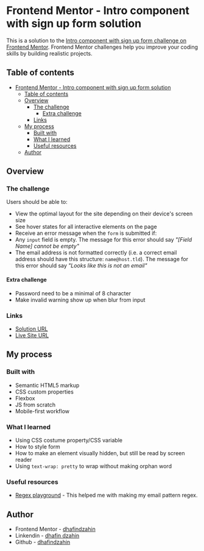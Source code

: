 # Frontend Mentor - Intro component with sign up form solution

This is a solution to the [Intro component with sign up form challenge on Frontend Mentor](https://www.frontendmentor.io/challenges/intro-component-with-signup-form-5cf91bd49edda32581d28fd1). Frontend Mentor challenges help you improve your coding skills by building realistic projects. 

## Table of contents

- [Frontend Mentor - Intro component with sign up form solution](#frontend-mentor---intro-component-with-sign-up-form-solution)
	- [Table of contents](#table-of-contents)
	- [Overview](#overview)
		- [The challenge](#the-challenge)
			- [Extra challenge](#extra-challenge)
		- [Links](#links)
	- [My process](#my-process)
		- [Built with](#built-with)
		- [What I learned](#what-i-learned)
		- [Useful resources](#useful-resources)
	- [Author](#author)

## Overview

### The challenge

Users should be able to:

- View the optimal layout for the site depending on their device's screen size
- See hover states for all interactive elements on the page
- Receive an error message when the `form` is submitted if:
- Any `input` field is empty. The message for this error should say *"[Field Name] cannot be empty"*
- The email address is not formatted correctly (i.e. a correct email address should have this structure: `name@host.tld`). The message for this error should say *"Looks like this is not an email"*

#### Extra challenge

- Password need to be a minimal of 8 character
- Make invalid warning show up when blur from input

### Links
- [Solution URL](https://www.frontendmentor.io/solutions/resposive-form-using-flexbox-IeNRcDvlFP)
- [Live Site URL](https://dhafindzahin.github.io/frontendmentor-intro-component-with-signup-form-master/)

## My process

### Built with

- Semantic HTML5 markup
- CSS custom properties
- Flexbox
- JS from scratch 
- Mobile-first workflow

### What I learned

- Using CSS costume property/CSS variable
- How to style form
- How to make an element visually hidden, but still be read by screen reader 
- Using `text-wrap: pretty` to wrap without making orphan word

### Useful resources

- [Regex playground](https://regexr.com/) - This helped me with making my email pattern regex.

## Author

- Frontend Mentor - [dhafindzahin](https://www.frontendmentor.io/profile/dhafindzahin)
- Linkendin - [dhafin dzahin](https://www.linkedin.com/in/dhafin-dzahin-30b4b1291/)
- Github - [dhafindzahin](https://github.com/dhafindzahin)
